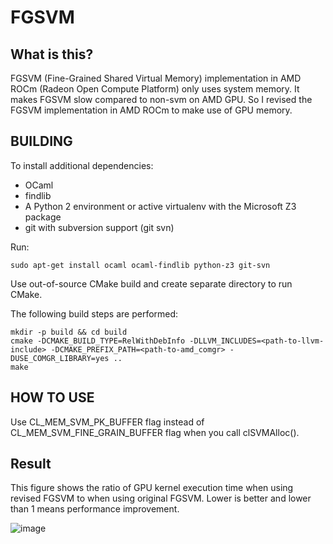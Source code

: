 # FGSVM

## What is this?
FGSVM (Fine-Grained Shared Virtual Memory) implementation in AMD ROCm (Radeon Open Compute Platform) only uses system memory.
It makes FGSVM slow compared to non-svm on AMD GPU.
So I revised the FGSVM implementation in AMD ROCm to make use of GPU memory.

## BUILDING

To install additional dependencies:

* OCaml
* findlib
* A Python 2 environment or active virtualenv with the Microsoft Z3 package
* git with subversion support (git svn)

Run:

    sudo apt-get install ocaml ocaml-findlib python-z3 git-svn

Use out-of-source CMake build and create separate directory to run CMake.

The following build steps are performed:

    mkdir -p build && cd build
    cmake -DCMAKE_BUILD_TYPE=RelWithDebInfo -DLLVM_INCLUDES=<path-to-llvm-include> -DCMAKE_PREFIX_PATH=<path-to-amd_comgr> -DUSE_COMGR_LIBRARY=yes ..
    make

## HOW TO USE
Use CL_MEM_SVM_PK_BUFFER flag instead of CL_MEM_SVM_FINE_GRAIN_BUFFER flag when you call clSVMAlloc().

## Result
This figure shows the ratio of GPU kernel execution time when using revised FGSVM to when using original FGSVM.
Lower is better and lower than 1 means performance improvement.

![image](https://user-images.githubusercontent.com/28533445/87012127-d015c700-c203-11ea-9c1e-b30bee796827.png)
